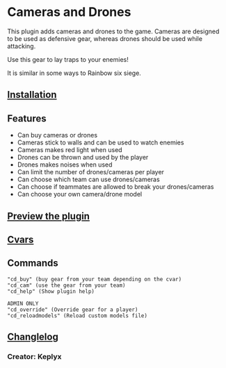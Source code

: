 # Cameras and Drones
This plugin adds cameras and drones to the game. Cameras are designed to be used as defensive gear, whereas drones should be used while attacking.

Use this gear to lay traps to your enemies! 

It is similar in some ways to Rainbow six siege.

## [Installation](installation.md)

## Features

   * Can buy cameras or drones
   * Cameras stick to walls and can be used to watch enemies
   * Cameras makes red light when used
   * Drones can be thrown and used by the player
   * Drones makes noises when used
   * Can limit the number of drones/cameras per player
   * Can choose which team can use drones/cameras
   * Can choose if teammates are allowed to break your drones/cameras
   * Can choose your own camera/drone model
   

## [Preview the plugin](media.md)

## [Cvars](https://github.com/Keplyx/cameras-and-drones/blob/master/cameras-and-drones.cfg)

## Commands

    "cd_buy" (buy gear from your team depending on the cvar)
    "cd_cam" (use the gear from your team)
    "cd_help" (Show plugin help)
    
    ADMIN ONLY
    "cd_override" (Override gear for a player)
    "cd_reloadmodels" (Reload custom models file)


## [Changlelog](changlelog.md)

### Creator: Keplyx
